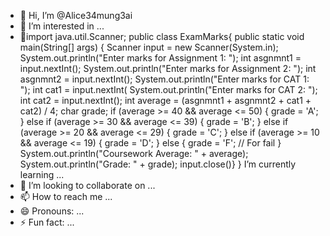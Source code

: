 - 👋 Hi, I’m @Alice34mung3ai
- 👀 I’m interested in ...
- 🌱import java.util.Scanner;
public class ExamMarks{
public static void main(String[] args) {
Scanner input = new Scanner(System.in);
System.out.println("Enter marks for Assignment 1: ");
int asgnmnt1 = input.nextInt();
System.out.println("Enter marks for Assignment 2: ");
int asgnmnt2 = input.nextInt();
System.out.println("Enter marks for CAT 1: ");
int cat1 = input.nextInt(
System.out.println("Enter marks for CAT 2: ");
int cat2 = input.nextInt();
int average = (asgnmnt1 + asgnmnt2 + cat1 + cat2) / 4;
 char grade;
if (average >= 40 && average <= 50) {
  grade = 'A';
} else if (average >= 30 && average <= 39) {
    grade = 'B';
 } else if (average >= 20 && average <= 29) {
   grade = 'C';
  } else if (average >= 10 && average <= 19) {
     grade = 'D';
 } else {
 grade = 'F'; // For fail
 }
 System.out.println("Coursework Average: " + average);
 System.out.println("Grade: " + grade);
input.close()}
} I’m currently learning ...
- 💞️ I’m looking to collaborate on ...
- 📫 How to reach me ...
- 😄 Pronouns: ...
- ⚡ Fun fact: ...

<!---
Alice34mung3ai/Alice34mung3ai is a ✨ special ✨ repository because its `README.md` (this file) appears on your GitHub profile.
You can click the Preview link to take a look at your changes.
--->
